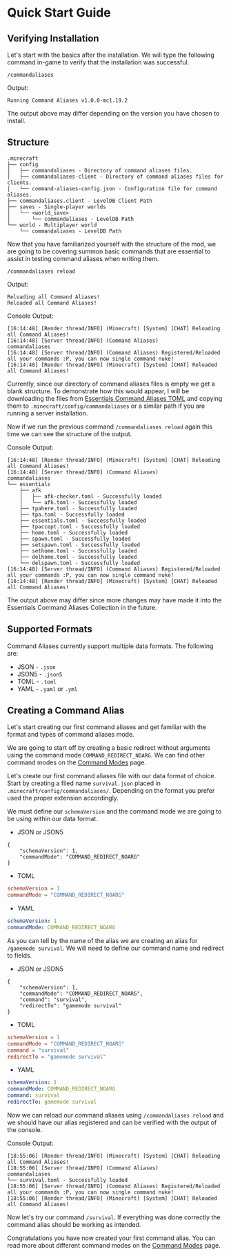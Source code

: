 # Quick Start Guide

## Verifying Installation

Let's start with the basics after the installation. We will type the following command in-game to verify that the installation was successful.

```
/commandaliases
```

Output:

```
Running Command Aliases v1.0.0-mc1.19.2
```

The output above may differ depending on the version you have chosen to install.

## Structure

```
.minecraft
├── config
│   ├── commandaliases - Directory of command aliases files.
│   ├── commandaliases-client - Directory of command aliases files for clients.
│   └── command-aliases-config.json - Configuration file for command aliases.
├── commandaliases.client - LevelDB Client Path
├── saves - Single-player worlds
│   └── <world_save>
│       └── commandaliases - LevelDB Path
└── world - Multiplayer world
    └── commandaliases - LevelDB Path
```

Now that you have familiarized yourself with the structure of the mod, we are going to be covering summon basic commands that are essential to assist in testing command aliases when writing them.

```
/commandaliases reload
```

Output:

```
Reloading all Command Aliases!
Reloaded all Command Aliases!
```

Console Output:

```
[16:14:48] [Render thread/INFO] (Minecraft) [System] [CHAT] Reloading all Command Aliases!
[16:14:48] [Server thread/INFO] (Command Aliases) 
commandaliases
[16:14:48] [Server thread/INFO] (Command Aliases) Registered/Reloaded all your commands :P, you can now single command nuke!
[16:14:48] [Render thread/INFO] (Minecraft) [System] [CHAT] Reloaded all Command Aliases!
```

Currently, since our directory of command aliases files is empty we get a blank structure. To demonstrate how this would appear, I will be downloading the files from [Essentials Command Aliases TOML](https://github.com/FlashyReese/CommandAliases-Collection/tree/1.0.0/essentials/toml) and copying them to `.minecraft/config/commandaliases` or a similar path if you are running a server installation.

Now if we run the previous command `/commandaliases reload` again this time we can see the structure of the output.

Console Output:

```
[16:14:48] [Render thread/INFO] (Minecraft) [System] [CHAT] Reloading all Command Aliases!
[16:14:48] [Server thread/INFO] (Command Aliases) 
commandaliases
└── essentials
    ├── afk
    │   ├── afk-checker.toml - Successfully loaded
    │   └── afk.toml - Successfully loaded
    ├── tpahere.toml - Successfully loaded
    ├── tpa.toml - Successfully loaded
    ├── essentials.toml - Successfully loaded
    ├── tpaccept.toml - Successfully loaded
    ├── home.toml - Successfully loaded
    ├── spawn.toml - Successfully loaded
    ├── setspawn.toml - Successfully loaded
    ├── sethome.toml - Successfully loaded
    ├── delhome.toml - Successfully loaded
    └── delspawn.toml - Successfully loaded
[16:14:48] [Server thread/INFO] (Command Aliases) Registered/Reloaded all your commands :P, you can now single command nuke!
[16:14:48] [Render thread/INFO] (Minecraft) [System] [CHAT] Reloaded all Command Aliases!
```

The output above may differ since more changes may have made it into the Essentials Command Aliases Collection in the future.

## Supported Formats

Command Aliases currently support multiple data formats. The following are:

* JSON - `.json`
* JSON5 - `.json5`
* TOML - `.toml`
* YAML - `.yaml` or `.yml`

## Creating a Command Alias

Let's start creating our first command aliases and get familiar with the format and types of command aliases mode.

We are going to start off by creating a basic redirect without arguments using the command mode `COMMAND_REDIRECT_NOARG`. We can find other command modes on the [Command Modes](command-modes.md) page.

Let's create our first command aliases file with our data format of choice. Start by creating a filed name `survival.json` placed in `.minecraft/config/commandaliases/`. Depending on the format you prefer used the proper extension accordingly.

We must define our `schemaVersion` and the command mode we are going to be using within our data format.

* JSON or JSON5

```json5
{
    "schemaVersion": 1,
    "commandMode": "COMMAND_REDIRECT_NOARG"
}
```

* TOML

```toml
schemaVersion = 1
commandMode = "COMMAND_REDIRECT_NOARG"
```

* YAML

```yaml
schemaVersion: 1
commandMode: COMMAND_REDIRECT_NOARG
```

As you can tell by the name of the alias we are creating an alias for `/gamemode survival`. We will need to define our command name and redirect to fields.

* JSON or JSON5

```json5
{
    "schemaVersion": 1,
    "commandMode": "COMMAND_REDIRECT_NOARG",
    "command": "survival",
    "redirectTo": "gamemode survival"
}
```

* TOML

```toml
schemaVersion = 1
commandMode = "COMMAND_REDIRECT_NOARG"
command = "survival"
redirectTo = "gamemode survival"
```

* YAML

```yaml
schemaVersion: 1
commandMode: COMMAND_REDIRECT_NOARG
command: survival
redirectTo: gamemode survival
```

Now we can reload our command aliases using `/commandaliases reload` and we should have our alias registered and can be verified with the output of the console.

Console Output:

```
[18:55:06] [Render thread/INFO] (Minecraft) [System] [CHAT] Reloading all Command Aliases!
[18:55:06] [Server thread/INFO] (Command Aliases) 
commandaliases
└── survival.toml - Successfully loaded
[18:55:06] [Server thread/INFO] (Command Aliases) Registered/Reloaded all your commands :P, you can now single command nuke!
[18:55:06] [Render thread/INFO] (Minecraft) [System] [CHAT] Reloaded all Command Aliases!
```

Now let's try our command `/survival`. If everything was done correctly the command alias should be working as intended.

Congratulations you have now created your first command alias. You can read more about different command modes on the [Command Modes](command-modes.md) page.
